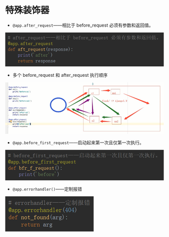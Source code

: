 # 特殊装饰器

- `@app.after_request`——相比于 before_request 必须有参数和返回值。

![1560662331026](特殊装饰器.assets/1560662331026.png)

- 多个 before_request 和 after_request 执行顺序

![1560662440114](特殊装饰器.assets/1560662440114.png)

- `@app.before_first_request`——启动起来第一次且仅第一次执行。

![1560662452591](特殊装饰器.assets/1560662452591.png)

- `@app.errorhandler()`——定制报错

![1560662461968](特殊装饰器.assets/1560662461968.png)

